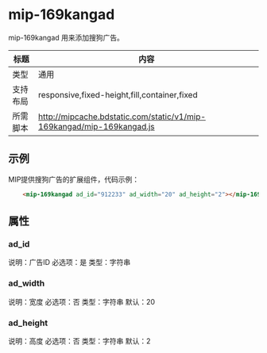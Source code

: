 # mip-169kangad

mip-169kangad 用来添加搜狗广告。

标题|内容
----|----
类型|通用
支持布局|responsive,fixed-height,fill,container,fixed
所需脚本|http://mipcache.bdstatic.com/static/v1/mip-169kangad/mip-169kangad.js

## 示例


MIP提供搜狗广告的扩展组件，代码示例：

```html
	<mip-169kangad ad_id="912233" ad_width="20" ad_height="2"></mip-169kangad>     
```

## 属性

### ad_id

说明：广告ID
必选项：是
类型：字符串

### ad_width

说明：宽度
必选项：否
类型：字符串
默认：20

### ad_height

说明：高度
必选项：否
类型：字符串
默认：2



